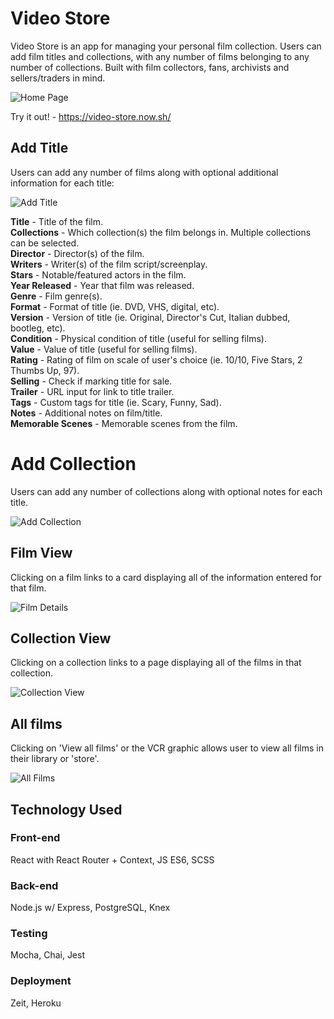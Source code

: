 # Video Store

Video Store is an app for managing your personal film collection. Users can add film titles and collections, with any number of films belonging to any number of collections. Built with film collectors, fans, archivists and sellers/traders in mind.

![Home Page](./src/images/screenshots/home.png)

Try it out! - https://video-store.now.sh/

## Add Title

Users can add any number of films along with optional additional information for each title:

![Add Title](./src/images/screenshots/addtitle.png)

**Title** - Title of the film.   
**Collections** - Which collection(s) the film belongs in. Multiple collections can be selected.    
**Director** - Director(s) of the film.  
**Writers** - Writer(s) of the film script/screenplay.  
**Stars** - Notable/featured actors in the film.  
**Year Released** - Year that film was released.  
**Genre** - Film genre(s).  
**Format** - Format of title (ie. DVD, VHS, digital, etc).      
**Version** - Version of title (ie. Original, Director's Cut, Italian dubbed, bootleg, etc).      
**Condition** - Physical condition of title (useful for selling films).  
**Value** - Value of title (useful for selling films).  
**Rating** - Rating of film on scale of user's choice (ie. 10/10, Five Stars, 2 Thumbs Up, 97).  
**Selling** - Check if marking title for sale.  
**Trailer** - URL input for link to title trailer.  
**Tags** - Custom tags for title (ie. Scary, Funny, Sad).  
**Notes** - Additional notes on film/title.  
**Memorable Scenes** - Memorable scenes from the film.  

# Add Collection

Users can add any number of collections along with optional notes for each title.

![Add Collection](./src/images/screenshots/addcollection.png)

## Film View

Clicking on a film links to a card displaying all of the information entered for that film.

![Film Details](./src/images/screenshots/filmdetail.png)

## Collection View

Clicking on a collection links to a page displaying all of the films in that collection.

![Collection View](./src/images/screenshots/addcollection.png)

## All films

Clicking on 'View all films' or the VCR graphic allows user to view all films in their library or 'store'.

![All Films](./src/images/screenshots/allfilms.png)

## Technology Used

### Front-end
React with React Router + Context, JS ES6, SCSS

### Back-end
Node.js w/ Express, PostgreSQL, Knex

### Testing
Mocha, Chai, Jest

### Deployment
Zeit, Heroku





